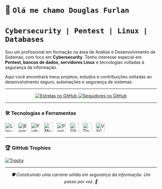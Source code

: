# 👾 `Olá me chamo Douglas Furlan`

# **`Cybersecurity | Pentest | Linux | Databases`**

Sou um profissional em formação na área de Análise e Desenvolvimento de Sistemas, com foco em **Cybersecurity**. Tenho interesse especial em **Pentest, bancos de dados, servidores Linux** e tecnologias voltadas à segurança da informação.

Aqui você encontrará meus projetos, estudos e contribuições voltadas ao desenvolvimento seguro, automações e segurança de sistemas.

---

<p align="center">
    <a href="https://github.com/mandraquinho?tab=repositories&sort=stargazers" target="_blank">
        <img 
            alt="Estrelas no GitHub" 
            title="Total de estrelas no GitHub" 
            src="https://custom-icon-badges.demolab.com/github/stars/mandraquinho?color=55960c&style=for-the-badge&labelColor=488207&logo=star&label=ESTRELAS"
        />
    </a>
    <a href="https://github.com/mandraquinho?tab=followers" target="_blank">
        <img 
            alt="Seguidores no GitHub" 
            title="Me siga no GitHub" 
            src="https://custom-icon-badges.demolab.com/github/followers/mandraquinho?color=236ad3&labelColor=1155ba&style=for-the-badge&logo=github&label=SEGUIDORES&logoColor=white"
        />
    </a>
</p>

---

### 🛠️ Tecnologias e Ferramentas

<img 
    align="left" 
    alt="Linux" 
    title="Linux"
    width="30px" 
    style="padding-right: 10px;" 
    src="https://cdn.jsdelivr.net/gh/devicons/devicon@latest/icons/linux/linux-original.svg" 
/>
<img 
    align="left" 
    alt="Bash" 
    title="Bash"
    width="30px" 
    style="padding-right: 10px;" 
    src="https://cdn.jsdelivr.net/gh/devicons/devicon@latest/icons/bash/bash-original.svg" 
/>
<img 
    align="left" 
    alt="Python" 
    title="Python"
    width="30px" 
    style="padding-right: 10px;" 
    src="https://cdn.jsdelivr.net/gh/devicons/devicon@latest/icons/python/python-original.svg" 
/>
<img 
    align="left" 
    alt="MySQL" 
    title="MySQL"
    width="30px" 
    style="padding-right: 10px;" 
    src="https://cdn.jsdelivr.net/gh/devicons/devicon@latest/icons/mysql/mysql-original.svg" 
/>
<img 
    align="left" 
    alt="PostgreSQL" 
    title="PostgreSQL"
    width="30px" 
    style="padding-right: 10px;" 
    src="https://cdn.jsdelivr.net/gh/devicons/devicon@latest/icons/postgresql/postgresql-original.svg" 
/>
<img 
    align="left" 
    alt="Git" 
    title="Git"
    width="30px" 
    style="padding-right: 10px;" 
    src="https://cdn.jsdelivr.net/gh/devicons/devicon@latest/icons/git/git-original.svg" 
/>
<img 
    align="left" 
    alt="Docker" 
    title="Docker"
    width="30px" 
    style="padding-right: 10px;" 
    src="https://cdn.jsdelivr.net/gh/devicons/devicon@latest/icons/docker/docker-original.svg" 
/>
<img 
    align="left" 
    alt="VSCode" 
    title="Visual Studio Code"
    width="30px" 
    style="padding-right: 10px;" 
    src="https://cdn.jsdelivr.net/gh/devicons/devicon@latest/icons/vscode/vscode-original.svg" 
/>

<br/><br/>

---

### 🏆 GitHub Trophies

[![Trophy](https://github-profile-trophy.vercel.app/?username=mandraquinho&theme=tokyonight&margin-w=10&no-bg=true&column=7)](https://github.com/ryo-ma/github-profile-trophy)

---

<p align="center">
  <i>🛡️ Construindo uma carreira sólida em segurança da informação. Um passo por vez. 🐚</i>
</p>
